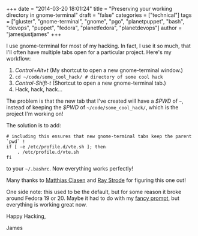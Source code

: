 +++
date = "2014-03-20 18:01:24"
title = "Preserving your working directory in gnome-terminal"
draft = "false"
categories = ["technical"]
tags = ["gluster", "gnome-terminal", "gnome", "pgo", "planetpuppet", "bash", "devops", "puppet", "fedora", "planetfedora", "planetdevops"]
author = "jamesjustjames"
+++

I use gnome-terminal for most of my hacking. In fact, I use it so much, that I'll often have multiple tabs open for a particular project. Here's my workflow:
<ol>
	<li><em>Control+Alt+t</em> (My shortcut to open a new gnome-terminal window.)</li>
	<li><code>cd ~/code/some_cool_hack/ # directory of some cool hack</code></li>
	<li><em>Control-Shift-t</em> (Shortcut to open a new gnome-terminal tab.)</li>
	<li>Hack, hack, hack...</li>
</ol>
The problem is that the new tab that I've created will have a <em>$PWD</em> of <code>~</code>, instead of keeping the <em>$PWD</em> of <code>~/code/some_cool_hack/</code>, which is the project I'm working on!

The solution is to add:
```
# including this ensures that new gnome-terminal tabs keep the parent `pwd` !
if [ -e /etc/profile.d/vte.sh ]; then
    . /etc/profile.d/vte.sh
fi
```
to your <code>~/.bashrc</code>. Now everything works perfectly!

Many thanks to <a href="https://blogs.gnome.org/mclasen/">Matthias Clasen</a> and <a href="https://blogs.gnome.org/halfline/">Ray Strode</a> for figuring this one out!

One side note: this used to be the default, but for some reason it broke around Fedora 19 or 20. Maybe it had to do with my <a href="/post/2014/01/29/show-the-exit-status-in-your-ps1/">fancy prompt</a>, but everything is working great now.

Happy Hacking,

James

&nbsp;

